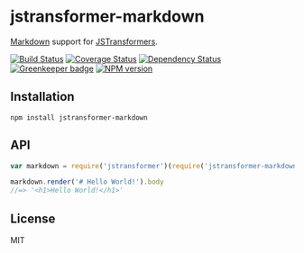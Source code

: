 # jstransformer-markdown

[Markdown](http://npm.im/markdown) support for [JSTransformers](http://github.com/jstransformers).

[![Build Status](https://img.shields.io/travis/jstransformers/jstransformer-markdown/master.svg)](https://travis-ci.org/jstransformers/jstransformer-markdown)
[![Coverage Status](https://img.shields.io/codecov/c/github/jstransformers/jstransformer-markdown/master.svg)](https://codecov.io/gh/jstransformers/jstransformer-markdown)
[![Dependency Status](https://img.shields.io/david/jstransformers/jstransformer-markdown/master.svg)](http://david-dm.org/jstransformers/jstransformer-markdown)
[![Greenkeeper badge](https://badges.greenkeeper.io/jstransformers/jstransformer-markdown.svg)](https://greenkeeper.io/)
[![NPM version](https://img.shields.io/npm/v/jstransformer-markdown.svg)](https://www.npmjs.org/package/jstransformer-markdown)

## Installation

    npm install jstransformer-markdown

## API

```js
var markdown = require('jstransformer')(require('jstransformer-markdown'))

markdown.render('# Hello World!').body
//=> '<h1>Hello World!</h1>'
```

## License

MIT
